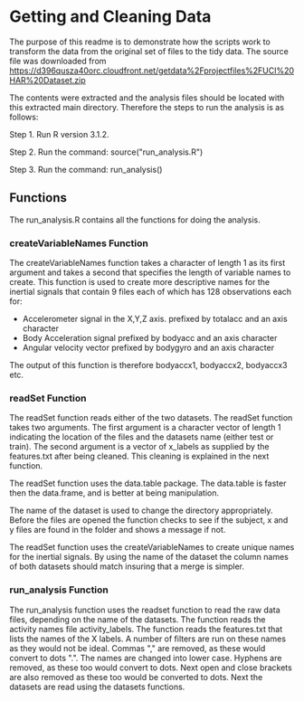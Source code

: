 

# Getting and Cleaning Data

The purpose of this readme is to demonstrate how the scripts work to transform the data from the 
original set of files to the tidy data. The source file was downloaded from 
https://d396qusza40orc.cloudfront.net/getdata%2Fprojectfiles%2FUCI%20HAR%20Dataset.zip 

The contents were extracted and the analysis files should be located with this extracted 
main directory. Therefore the steps to run the analysis is as follows:


Step 1. Run R version 3.1.2. 

Step 2. Run the command: source("run_analysis.R")

Step 3. Run the command: run_analysis()

## Functions

The run_analysis.R contains all the functions for doing the analysis.

### createVariableNames Function

The createVariableNames function takes a character of length 1 as its first argument and takes
a second that specifies the length of variable names to create. This function is used to create
more descriptive names for the inertial signals that contain 9 files each of which has 128 
observations each for:
* Accelerometer signal in the X,Y,Z axis. prefixed by totalacc and an axis character
* Body Acceleration signal prefixed by bodyacc and an axis character
* Angular velocity vector prefixed by bodygyro and an axis character

The output of this function is therefore bodyaccx1, bodyaccx2, bodyaccx3 etc.

### readSet Function

The readSet function reads either of the two datasets. The readSet function takes two arguments. 
The first argument is a character vector of length 1 indicating the location of the files and 
the datasets name (either test or train).  The second argument is a vector of x_labels as
supplied by the features.txt after being cleaned. This cleaning is explained in the next function.

The readSet function uses the data.table package. The data.table is faster then the data.frame,
and is better at being manipulation.

The name of the dataset is used to change the directory appropriately. Before the files are opened 
the function checks to see if the subject, x and y  files are found in the folder and shows a
message if not. 

The readSet function uses the createVariableNames to create unique names for the inertial signals. 
By using the name of the dataset the column names of both datasets should match insuring that a 
merge is simpler.  

### run_analysis Function

The run_analysis function uses the readset function to read the raw data files, depending on the name 
of the datasets. The function reads the activity names file activity_labels. The function reads
the features.txt that lists the names of the X labels. A number of filters are run on these names
as they would not be ideal. Commas "," are removed, as these would convert to dots ".". The names 
are changed into lower case. Hyphens are removed, as these too would convert to dots. Next open 
and close brackets are also removed as these too would be converted to dots. Next the datasets
are read using the datasets functions.